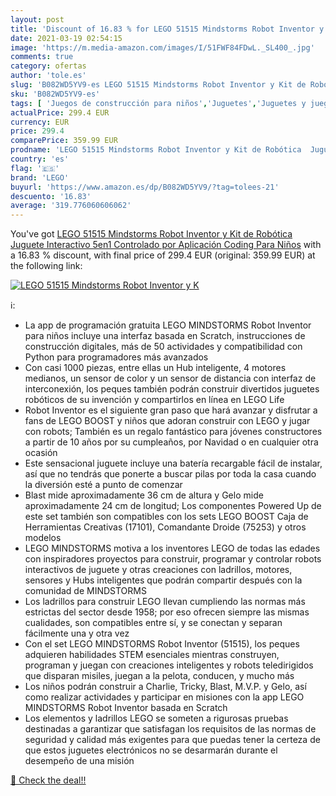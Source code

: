 ```yaml
---
layout: post
title: 'Discount of 16.83 % for LEGO 51515 Mindstorms Robot Inventor y K'
date: 2021-03-19 02:54:15
image: 'https://m.media-amazon.com/images/I/51FWF84FDwL._SL400_.jpg'
comments: true
category: ofertas
author: 'tole.es'
slug: 'B082WD5YV9-es LEGO 51515 Mindstorms Robot Inventor y Kit de Robótica...'
sku: 'B082WD5YV9-es'
tags: [ 'Juegos de construcción para niños','Juguetes','Juguetes y juegos','lego', ]
actualPrice: 299.4 EUR
currency: EUR
price: 299.4
comparePrice: 359.99 EUR
prodname: 'LEGO 51515 Mindstorms Robot Inventor y Kit de Robótica  Juguete Interactivo 5en1 Controlado por Aplicación  Coding Para Niños'
country: 'es'
flag: '🇪🇸'
brand: 'LEGO'
buyurl: 'https://www.amazon.es/dp/B082WD5YV9/?tag=tolees-21'
descuento: '16.83'
average: '319.776060606062'
---
```


You've got [LEGO 51515 Mindstorms Robot Inventor y Kit de Robótica  Juguete Interactivo 5en1 Controlado por Aplicación  Coding Para Niños](https://www.amazon.es/dp/B082WD5YV9/?tag=tolees-21) with a  16.83 % discount, with final price of 299.4 EUR (original: 359.99 EUR) at the following link:

[![LEGO 51515 Mindstorms Robot Inventor y K](https://m.media-amazon.com/images/I/51FWF84FDwL._SL400_.jpg)](https://www.amazon.es/dp/B082WD5YV9/?tag=tolees-21)

ℹ️:

- La app de programación gratuita LEGO MINDSTORMS Robot Inventor para niños incluye una interfaz basada en Scratch, instrucciones de construcción digitales, más de 50 actividades y compatibilidad con Python para programadores más avanzados
- Con casi 1000 piezas, entre ellas un Hub inteligente, 4 motores medianos, un sensor de color y un sensor de distancia con interfaz de interconexión, los peques también podrán construir divertidos juguetes robóticos de su invención y compartirlos en línea en LEGO Life
- Robot Inventor es el siguiente gran paso que hará avanzar y disfrutar a fans de LEGO BOOST y niños que adoran construir con LEGO y jugar con robots; También es un regalo fantástico para jóvenes constructores a partir de 10 años por su cumpleaños, por Navidad o en cualquier otra ocasión
- Este sensacional juguete incluye una batería recargable fácil de instalar, así que no tendrás que ponerte a buscar pilas por toda la casa cuando la diversión esté a punto de comenzar
- Blast mide aproximadamente 36 cm de altura y Gelo mide aproximadamente 24 cm de longitud; Los componentes Powered Up de este set también son compatibles con los sets LEGO BOOST Caja de Herramientas Creativas (17101), Comandante Droide (75253) y otros modelos
- LEGO MINDSTORMS motiva a los inventores LEGO de todas las edades con inspiradores proyectos para construir, programar y controlar robots interactivos de juguete y otras creaciones con ladrillos, motores, sensores y Hubs inteligentes que podrán compartir después con la comunidad de MINDSTORMS
- Los ladrillos para construir LEGO llevan cumpliendo las normas más estrictas del sector desde 1958; por eso ofrecen siempre las mismas cualidades, son compatibles entre sí, y se conectan y separan fácilmente una y otra vez
- Con el set LEGO MINDSTORMS Robot Inventor (51515), los peques adquieren habilidades STEM esenciales mientras construyen, programan y juegan con creaciones inteligentes y robots teledirigidos que disparan misiles, juegan a la pelota, conducen, y mucho más
- Los niños podrán construir a Charlie, Tricky, Blast, M.V.P. y Gelo, así como realizar actividades y participar en misiones con la app LEGO MINDSTORMS Robot Inventor basada en Scratch
- Los elementos y ladrillos LEGO se someten a rigurosas pruebas destinadas a garantizar que satisfagan los requisitos de las normas de seguridad y calidad más exigentes para que puedas tener la certeza de que estos juguetes electrónicos no se desarmarán durante el desempeño de una misión

[🛒 Check the deal!!](https://www.amazon.es/dp/B082WD5YV9/?tag=tolees-21)
